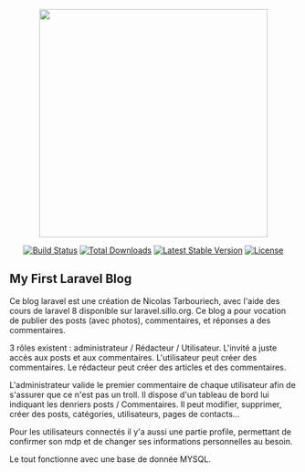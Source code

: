 <p align="center"><a href="https://laravel.com" target="_blank"><img src="https://raw.githubusercontent.com/laravel/art/master/logo-lockup/5%20SVG/2%20CMYK/1%20Full%20Color/laravel-logolockup-cmyk-red.svg" width="400"></a></p>

<p align="center">
<a href="https://travis-ci.org/laravel/framework"><img src="https://travis-ci.org/laravel/framework.svg" alt="Build Status"></a>
<a href="https://packagist.org/packages/laravel/framework"><img src="https://img.shields.io/packagist/dt/laravel/framework" alt="Total Downloads"></a>
<a href="https://packagist.org/packages/laravel/framework"><img src="https://img.shields.io/packagist/v/laravel/framework" alt="Latest Stable Version"></a>
<a href="https://packagist.org/packages/laravel/framework"><img src="https://img.shields.io/packagist/l/laravel/framework" alt="License"></a>
</p>

##  My First Laravel Blog

Ce blog laravel est une création de Nicolas Tarbouriech, avec l'aide des cours de laravel 8 disponible sur laravel.sillo.org.
Ce blog a pour vocation de publier des posts (avec photos), commentaires, et réponses a des commentaires. 

3 rôles existent : administrateur / Rédacteur / Utilisateur.
L'invité a juste accès aux posts et aux commentaires.
L'utilisateur peut créer des commentaires.
Le rédacteur peut créer des articles et des commentaires.

L'administrateur valide le premier commentaire de chaque utilisateur afin de s'assurer que ce n'est pas un troll. Il dispose d'un tableau de bord lui indiquant les denriers posts / Commentaires. Il peut modifier, supprimer, créer des posts, catégories, utilisateurs, pages de contacts...

Pour les utilisateurs connectés il y'a aussi une partie profile, permettant de confirmer son mdp et de changer ses informations personnelles au besoin.

Le tout fonctionne avec une base de donnée MYSQL.
